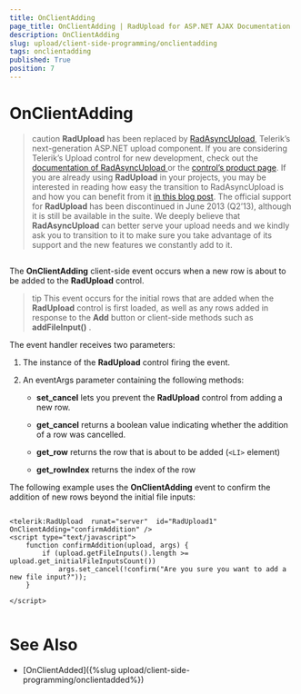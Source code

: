 ```yaml
---
title: OnClientAdding
page_title: OnClientAdding | RadUpload for ASP.NET AJAX Documentation
description: OnClientAdding
slug: upload/client-side-programming/onclientadding
tags: onclientadding
published: True
position: 7
---
```


# OnClientAdding



>caution  **RadUpload** has been replaced by [RadAsyncUpload](http://demos.telerik.com/aspnet-ajax/asyncupload/examples/overview/defaultcs.aspx), Telerik’s next-generation ASP.NET upload component. If you are considering Telerik’s Upload control for new development, check out the [documentation of RadAsyncUpload ](http://www.telerik.com/help/aspnet-ajax/asyncupload-overview.html) or the [control’s product page](http://www.telerik.com/products/aspnet-ajax/asyncupload.aspx). If you are already using **RadUpload** in your projects, you may be interested in reading how easy the transition to RadAsyncUpload is and how you can benefit from it [in this blog post](http://blogs.telerik.com/blogs/12-12-05/the-case-of-telerik-s-new-old-asp.net-ajax-upload-control-radasyncupload). The official support for **RadUpload** has been discontinued in June 2013 (Q2’13), although it is still be available in the suite. We deeply believe that **RadAsyncUpload** can better serve your upload needs and we kindly ask you to transition to it to make sure you take advantage of its support and the new features we constantly add to it.
>


## 

The **OnClientAdding** client-side event occurs when a new row is about to be added to the **RadUpload** control.

>tip This event occurs for the initial rows that are added when the **RadUpload** control is first loaded, as well as any rows added in response to the **Add** button or client-side methods such as **addFileInput()** .
>


The event handler receives two parameters:

1. The instance of the **RadUpload** control firing the event.

1. An eventArgs parameter containing the following methods:

	* **set_cancel** lets you prevent the **RadUpload** control from adding a new row.

	* **get_cancel** returns a boolean value indicating whether the addition of a row was cancelled.

	* **get_row** returns the row that is about to be added (`<LI>` element)

	* **get_rowIndex** returns the index of the row

The following example uses the **OnClientAdding** event to confirm the addition of new rows beyond the initial file inputs:

````ASPNET
	     
<telerik:RadUpload  runat="server"  id="RadUpload1"  OnClientAdding="confirmAddition" />
<script type="text/javascript">
    function confirmAddition(upload, args) {
        if (upload.getFileInputs().length >= upload.get_initialFileInputsCount())
            args.set_cancel(!confirm("Are you sure you want to add a new file input?"));
    } 

</script>
				
````



# See Also

 * [OnClientAdded]({%slug upload/client-side-programming/onclientadded%})
